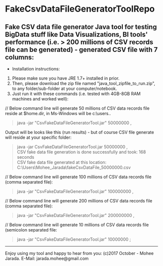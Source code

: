 # FakeCsvDataFileGeneratorToolRepo

## Fake CSV data file generator Java tool for testing BigData stuff like Data Visualizations, BI tools' performance (i.e. > 200 millions of CSV records file can be generated) - generated CSV file with 7 columns:

* Installation instructions:
1) Please make sure you have JRE 1.7+ installed in prior.
2) Then, please download the zip file named "java_tool_zipfile_to_run.zip", to any folder/sub-folder at your computer/notebook.
3) Just run it with these commands (i.e. tested with 4GB-8GB RAM machines and worked well):

// Below command line will generate 50 millions of CSV data records file reside at $home.dir, in Ms-Windows will be c:\users\..
> java -jar "CsvFakeDataFileGeneratorTool.jar" 50000000 ,

Output will be looks like this (run results) - but of course CSV file generate will reside at your specific folder:

>java -jar CsvFakeDataFileGeneratorTool.jar 50000000 ,<br>
CSV fake data file generation is done successfully and took: 168 seconds<br>
CSV fake data file generated at this location: C:\Users\Mohee_Jarada\fakeCsvDataFile_50000000.csv<br>

// Below command line will generate 100 millions of CSV data records file (comma separated file):
> java -jar "CsvFakeDataFileGeneratorTool.jar" 100000000 ,

// Below command line will generate 200 millions of CSV data records file (comma separated file):
> java -jar "CsvFakeDataFileGeneratorTool.jar" 200000000 ,

// Below command line will generate 10 millions of CSV data records file (semicolon separated file:
> java -jar "CsvFakeDataFileGeneratorTool.jar" 10000000 ;

<hr>
Enjoy using my tool and happy to hear from you:
(c)2017 October - Mohee Jarada. E-Mail: jarada.mohee@gmail.com

